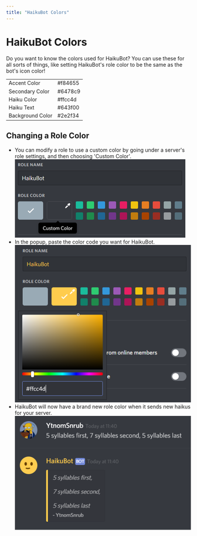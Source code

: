 ```yaml
---
title: "HaikuBot Colors"
---
```


# HaikuBot Colors

Do you want to know the colors used for HaikuBot? You can use these for all sorts of things, like setting HaikuBot's role color to be the same as the bot's icon color!

<table class="color-block-table color-value-table">
    <tbody>
        <tr>
            <td class="color-block color-primary">Accent Color</td>
            <td class="color-block-value">#f84655</td>
        </tr>
        <tr>
            <td class="color-block color-secondary">Secondary Color</td>
            <td class="color-block-value">#6478c9</td>
        </tr>
        <tr>
            <td class="color-block color-haiku">Haiku Color</td>
            <td class="color-block-value">#ffcc4d</td>
        </tr>
        <tr>
            <td class="color-block color-haiku-text">Haiku Text</td>
            <td class="color-block-value">#643f00</td>
        </tr>
        <tr>
            <td class="color-block color-alt">Background Color</td>
            <td class="color-block-value">#2e2f34</td>
        </tr>
    </tbody>
</table>

## Changing a Role Color

- You can modify a role to use a custom color by going under a server's role settings, and then choosing 'Custom Color'. ![Channel Role Settings](/haikubot/img/role_color.png)
- In the popup, paste the color code you want for HaikuBot. ![Channel Role Settings](/haikubot/img/role_color_popup.png)
- HaikuBot will now have a brand new role color when it sends new haikus for your server. ![Channel Role Settings](/haikubot/img/role_color_example.png)
